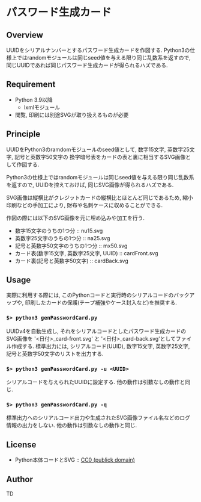 # パスワード生成カード

## Overview

UUIDをシリアルナンバーとするパスワード生成カードを作図する.
Python3の仕様上ではrandomモジュールは同じseed値を与える限り同じ乱数系を返すので,
同じUUIDであれば同じパスワード生成カードが得られるハズである.

## Requirement

- Python 3.9以降
  + lxmlモジュール
- 閲覧, 印刷には別途SVGが取り扱えるものが必要

## Principle

UUIDをPython3のramdomモジュールのseed値として, 数字15文字, 英数字25文字, 記号と英数字50文字の
換字暗号表をカードの表と裏に相当するSVG画像として作図する.

Python3の仕様上ではrandomモジュールは同じseed値を与える限り同じ乱数系を返すので,
UUIDを控えておけば, 同じSVG画像が得られるハズである.

SVG画像は縦横比がクレジットカードの縦横比とほとんど同じであるため,
縮小印刷などの手加工により, 財布や名刺ケースに収めることができる.

作図の際には以下のSVG画像を元に埋め込みや加工を行う.

- 数字15文字のうちの1つ分 :: nu15.svg
- 英数字25文字のうちの1つ分 :: na25.svg
- 記号と英数字50文字のうちの1つ分 :: mx50.svg
- カード表(数字15文字, 英数字25文字, UUID) :: cardFront.svg
- カード裏(記号と英数字50文字) :: cardBack.svg

## Usage

実際に利用する際には, このPythonコードと実行時のシリアルコードのバックアップや,
印刷したカードの保護(テープ補強やケース封入など)を推奨する.

### `$> python3 genPasswordCard.py`

UUIDv4を自動生成し, それをシリアルコードとしたパスワード生成カードのSVG画像を
'<日付>\_card-front.svg' と '<日付>\_card-back.svg'としてファイル作成する.
標準出力には, シリアルコード(UUID), 数字15文字, 英数字25文字, 記号と英数字50文字のリストを出力する.

### `$> python3 genPasswordCard.py -u <UUID>`

シリアルコードを与えられたUUIDに設定する.
他の動作は引数なしの動作と同じ.

### `$> python3 genPasswordCard.py -q`

標準出力へのシリアルコード出力や生成されたSVG画像ファイル名などのログ情報の出力をしない.
他の動作は引数なしの動作と同じ.

## License

- Python本体コードとSVG :: [CC0 (publick domain)](https://creativecommons.org/publicdomain/zero/1.0/legalcode)

## Author

TD
